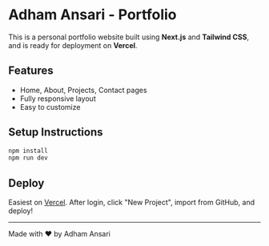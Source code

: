 # Adham Ansari - Portfolio

This is a personal portfolio website built using **Next.js** and **Tailwind CSS**, and is ready for deployment on **Vercel**.

## Features
- Home, About, Projects, Contact pages
- Fully responsive layout
- Easy to customize

## Setup Instructions
```bash
npm install
npm run dev
```

## Deploy
Easiest on [Vercel](https://vercel.com). After login, click "New Project", import from GitHub, and deploy!

---
Made with ❤️ by Adham Ansari